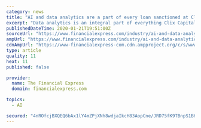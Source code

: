 ```yaml
---
category: news
title: "AI and data analytics are a part of every loan sanctioned at Clix: Katerina Folkman, Head of AI and Analytics, Clix Capital"
excerpt: "Data analytics is an integral part of everything Clix Capital does, says Katerina Folkman, head of AI and Analytics at the digital lending startup founded by Pramod Bhasin in 2016. The firm offers financing solutions across corporate finance, equipment finance and leasing, SME finance, consumer finance and housing finance, using technology to ..."
publishedDateTime: 2020-01-21T19:51:00Z
sourceUrl: "https://www.financialexpress.com/industry/ai-and-data-analytics-are-a-part-of-every-loan-sanctioned-at-clix-katerina-folkman-head-of-ai-and-analytics-clix-capital/1830788/"
ampUrl: "https://www.financialexpress.com/industry/ai-and-data-analytics-are-a-part-of-every-loan-sanctioned-at-clix-katerina-folkman-head-of-ai-and-analytics-clix-capital/1830788/lite/"
cdnAmpUrl: "https://www-financialexpress-com.cdn.ampproject.org/c/s/www.financialexpress.com/industry/ai-and-data-analytics-are-a-part-of-every-loan-sanctioned-at-clix-katerina-folkman-head-of-ai-and-analytics-clix-capital/1830788/lite/"
type: article
quality: 11
heat: 11
published: false

provider:
  name: The Financial Express
  domain: financialexpress.com

topics:
  - AI

secured: "4nROfcjBXQEQ6bAx1lY4mZPjXNh8wdjaIkcH83AopCne/JRD75fK9TBnpS1BHL5CwZKFm5v9/OJGWVPZZzbLVqFi4zj/xa1MonOdjRo5eySPu257vZJtd0mSDXsbwfcGzvdZFwolJp92ZLMDWQ+A4ipccBraJkT7iDX01A3yyXI/YvIn8vXRT+e/hGccparP0F3Dhajw3JpshUe5S3TO40fSrUlg3sQZwo4HaeRosOEpjnPFuwQ9kR1HFaRaqfTOH3/NDJi+/fT1VyBRhRDueeOGAOeUVVfDuCwdaVDgxzjaL4S9COFHyAP9UTI/Ial42waOFaiSUZ1R/FvAtvKDQVIlcT7pcAcEHsyc3Yyhz3LrH/f/SVlSoNk2GJvQYrASMq2OP8av4yI7gNbaHDLQ7neaV+6S2/wHYWqfPIRqnAVUN8Og+yu3FO2Hy4XCXVfnVgcPeXLvxGR/vrtqlMD4oQ==;VpxpFnPjj9DeVB0Ina/nPw=="
---
```


